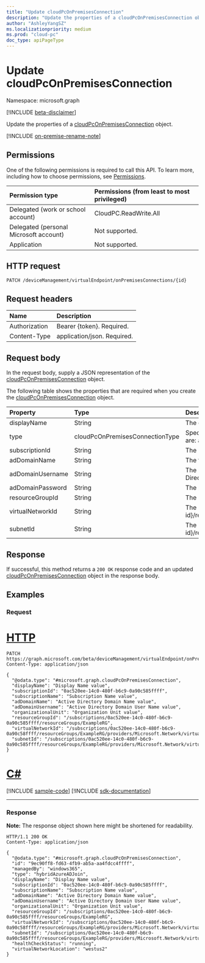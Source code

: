 ```yaml
---
title: "Update cloudPcOnPremisesConnection"
description: "Update the properties of a cloudPcOnPremisesConnection object."
author: "AshleyYangSZ"
ms.localizationpriority: medium
ms.prod: "cloud-pc"
doc_type: apiPageType
---
```


# Update cloudPcOnPremisesConnection

Namespace: microsoft.graph

[!INCLUDE [beta-disclaimer](../../includes/beta-disclaimer.md)]

Update the properties of a [cloudPcOnPremisesConnection](../resources/cloudpconpremisesconnection.md) object.

[!INCLUDE [on-premise-rename-note](../../includes/on-premise-rename-note.md)]

## Permissions

One of the following permissions is required to call this API. To learn more, including how to choose permissions, see [Permissions](/graph/permissions-reference).

|Permission type|Permissions (from least to most privileged)|
|:---|:---|
|Delegated (work or school account)|CloudPC.ReadWrite.All|
|Delegated (personal Microsoft account)|Not supported.|
|Application|Not supported.|

## HTTP request

<!-- {
  "blockType": "ignored"
}
-->

``` http
PATCH /deviceManagement/virtualEndpoint/onPremisesConnections/{id}
```

## Request headers

| Name          | Description                |
| :------------ | :------------------------  |
| Authorization | Bearer {token}. Required.  |
| Content-Type  | application/json. Required.|

## Request body

In the request body, supply a JSON representation of the [cloudPcOnPremisesConnection](../resources/cloudpconpremisesconnection.md) object.

The following table shows the properties that are required when you create the [cloudPcOnPremisesConnection](../resources/cloudpconpremisesconnection.md) object.

|Property|Type|Description|
|:---|:---|:---|
|displayName|String|The display name for the Azure network connection.|
|type|cloudPcOnPremisesConnectionType|Specifies how the provisioned Cloud PC will be joined to Azure Active Directory. Default value is `hybridAzureADJoin`. Possible values are: `azureADJoin`, `hybridAzureADJoin`, `unknownFutureValue`.|
|subscriptionId|String|The ID of the target Azure subscription that’s associated with your tenant.|
|adDomainName|String|The fully qualified domain name (FQDN) of the Active Directory domain you want to join.|
|adDomainUsername|String|The username of an Active Directory account (user or service account) that has permissions to create computer objects in Active Directory. Required format: username@contoso.com.|
|adDomainPassword|String|The password associated with adDomainUsername.|
|resourceGroupId|String|The ID of the target resource group. Required format: "/subscriptions/{subscription-id}/resourceGroups/{resourceGroupName}".|
|virtualNetworkId|String|The ID of the target virtual network. Required format: "/subscriptions/{subscription-id}/resourceGroups/{resourceGroupName}/providers/Microsoft.Network/virtualNetworks/{virtualNetworkName}".|
|subnetId|String|The ID of the target subnet. Required format: "/subscriptions/{subscription-id}/resourceGroups/{resourceGroupName}/providers/Microsoft.Network/virtualNetworks/{virtualNetworkId}/subnets/{subnetName}".|

## Response

If successful, this method returns a `200 OK` response code and an updated [cloudPcOnPremisesConnection](../resources/cloudpconpremisesconnection.md) object in the response body.

## Examples

### Request


# [HTTP](#tab/http)
<!-- {
  "blockType": "request",
  "name": "update_onpremisesconnections"
}
-->

``` http
PATCH https://graph.microsoft.com/beta/deviceManagement/virtualEndpoint/onPremisesConnections/{id}
Content-Type: application/json

{
  "@odata.type": "#microsoft.graph.cloudPcOnPremisesConnection",
  "displayName": "Display Name value",
  "subscriptionId": "0ac520ee-14c0-480f-b6c9-0a90c585ffff",
  "subscriptionName": "Subscription Name value",
  "adDomainName": "Active Directory Domain Name value",
  "adDomainUsername": "Active Directory Domain User Name value",
  "organizationalUnit": "Organization Unit value",
  "resourceGroupId": "/subscriptions/0ac520ee-14c0-480f-b6c9-0a90c585ffff/resourceGroups/ExampleRG",
  "virtualNetworkId": "/subscriptions/0ac520ee-14c0-480f-b6c9-0a90c58ffff/resourceGroups/ExampleRG/providers/Microsoft.Network/virtualNetworks/ExampleVNet",
  "subnetId": "/subscriptions/0ac520ee-14c0-480f-b6c9-0a90c585ffff/resourceGroups/ExampleRG/providers/Microsoft.Network/virtualNetworks/ExampleVNet/subnets/default"
}
```

# [C#](#tab/csharp)
[!INCLUDE [sample-code](../includes/snippets/csharp/update-onpremisesconnections-csharp-snippets.md)]
[!INCLUDE [sdk-documentation](../includes/snippets/snippets-sdk-documentation-link.md)]

---

### Response

**Note:** The response object shown here might be shortened for readability.

<!-- {
  "blockType": "response",
  "truncated": true,
  "@odata.type": "microsoft.graph.cloudPcOnPremisesConnection"
}
-->

``` http
HTTP/1.1 200 OK
Content-Type: application/json

{
  "@odata.type": "#microsoft.graph.cloudPcOnPremisesConnection",
  "id": "9ec90ff8-fd63-4fb9-ab5a-aa4fdcc4ffff",
  "managedBy": "windows365",
  "type": "hybridAzureADJoin", 
  "displayName": "Display Name value",
  "subscriptionId": "0ac520ee-14c0-480f-b6c9-0a90c585ffff",
  "subscriptionName": "Subscription Name value",
  "adDomainName": "Active Directory Domain Name value",
  "adDomainUsername": "Active Directory Domain User Name value",
  "organizationalUnit": "Organization Unit value",
  "resourceGroupId": "/subscriptions/0ac520ee-14c0-480f-b6c9-0a90c585ffff/resourceGroups/ExampleRG",
  "virtualNetworkId": "/subscriptions/0ac520ee-14c0-480f-b6c9-0a90c58ffff/resourceGroups/ExampleRG/providers/Microsoft.Network/virtualNetworks/ExampleVNet",
  "subnetId": "/subscriptions/0ac520ee-14c0-480f-b6c9-0a90c585ffff/resourceGroups/ExampleRG/providers/Microsoft.Network/virtualNetworks/ExampleVNet/subnets/default",
  "healthCheckStatus": "running",
  "virtualNetworkLocation": "westus2"
}
```
